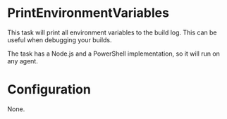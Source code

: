 # PrintEnvironmentVariables
This task will print all environment variables to the build log. This can be useful when debugging your builds.

The task has a Node.js and a PowerShell implementation, so it will run on any agent.

# Configuration
None.